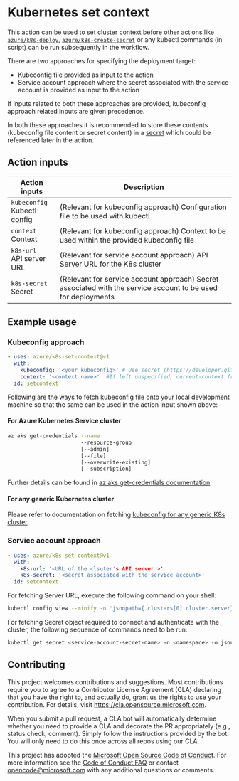 # Kubernetes set context

This action can be used to set cluster context before other actions like [`azure/k8s-deploy`](https://github.com/Azure/k8s-deploy/tree/master), [`azure/k8s-create-secret`](https://github.com/Azure/k8s-create-secret/tree/master) or any kubectl commands (in script) can be run subsequently in the workflow.

There are two approaches for specifying the deployment target:

- Kubeconfig file provided as input to the action
- Service account approach where the secret associated with the service account is provided as input to the action

If inputs related to both these approaches are provided, kubeconfig approach related inputs are given precedence.

In both these approaches it is recommended to store these contents (kubeconfig file content or secret content) in a [secret](https://developer.github.com/actions/managing-workflows/storing-secrets/) which could be referenced later in the action.

## Action inputs

<table>
  <thead>
    <tr>
      <th>Action inputs</th>
      <th>Description</th>
    </tr>
  </thead>

  <tr>
    <td><code>kubeconfig</code><br/>Kubectl config</td>
    <td>(Relevant for kubeconfig approach) Configuration file to be used with kubectl</td>
  </tr>
  <tr>
    <td><code>context</code><br/>Context</td>
    <td>(Relevant for kubeconfig approach) Context to be used within the provided kubeconfig file</td>
  </tr>
  <tr>
    <td><code>k8s-url</code><br/>API server URL</td>
    <td>(Relevant for service account approach) API Server URL for the K8s cluster</td>
  </tr>
  <tr>
    <td><code>k8s-secret</code><br/>Secret</td>
    <td>(Relevant for service account approach) Secret associated with the service account to be used for deployments</td>
  </tr>
</table>

## Example usage

### Kubeconfig approach

```yaml
- uses: azure/k8s-set-context@v1
  with:
    kubeconfig: '<your kubeconfig>' # Use secret (https://developer.github.com/actions/managing-workflows/storing-secrets/)
    context: '<context name>'  #If left unspecified, current-context from kubeconfig is used as default
  id: setcontext
```

Following are the ways to fetch kubeconfig file onto your local development machine so that the same can be used in the action input shown above:

#### For Azure Kubernetes Service cluster

```sh
az aks get-credentials --name
                       --resource-group
                       [--admin]
                       [--file]
                       [--overwrite-existing]
                       [--subscription]
```

Further details can be found in [az aks get-credentials documentation](https://docs.microsoft.com/en-us/cli/azure/aks?view=azure-cli-latest#az-aks-get-credentials).

#### For any generic Kubernetes cluster

Please refer to documentation on fetching [kubeconfig for any generic K8s cluster](https://kubernetes.io/docs/concepts/configuration/organize-cluster-access-kubeconfig/)

### Service account approach

```yaml
- uses: azure/k8s-set-context@v1
  with:
    k8s-url: '<URL of the clsuter's API server >'
    k8s-secret: '<secret associated with the service account>'
  id: setcontext
```

For fetching Server URL, execute the following command on your shell:

```sh
kubectl config view --minify -o 'jsonpath={.clusters[0].cluster.server}'
```

For fetching Secret object required to connect and authenticate with the cluster, the following sequence of commands need to be run:

```sh
kubectl get secret <service-account-secret-name> -n <namespace> -o json
```

## Contributing

This project welcomes contributions and suggestions.  Most contributions require you to agree to a
Contributor License Agreement (CLA) declaring that you have the right to, and actually do, grant us
the rights to use your contribution. For details, visit https://cla.opensource.microsoft.com.

When you submit a pull request, a CLA bot will automatically determine whether you need to provide
a CLA and decorate the PR appropriately (e.g., status check, comment). Simply follow the instructions
provided by the bot. You will only need to do this once across all repos using our CLA.

This project has adopted the [Microsoft Open Source Code of Conduct](https://opensource.microsoft.com/codeofconduct/).
For more information see the [Code of Conduct FAQ](https://opensource.microsoft.com/codeofconduct/faq/) or
contact [opencode@microsoft.com](mailto:opencode@microsoft.com) with any additional questions or comments.
